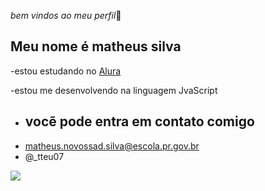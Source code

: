 _bem vindos ao meu perfil_💙

## Meu nome é matheus silva

-estou estudando no [Alura](https://www.alura.com.br)

-estou me desenvolvendo na linguagem JvaScript

- ## vocẽ pode entra em contato comigo
- matheus.novossad.silva@escola.pr.gov.br
- @_tteu07

![](https://media.tenor.com/albzGytmjIoAAAAC/good-night.gif)
